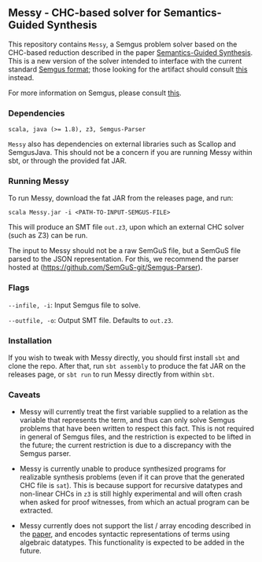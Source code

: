 ## Messy - CHC-based solver for Semantics-Guided Synthesis

This repository contains `Messy`, a Semgus problem solver based on the CHC-based reduction described in the paper [Semantics-Guided Synthesis](https://dl.acm.org/doi/abs/10.1145/3434311). This is a new version of the solver intended to interface with the current standard [Semgus format](https://semgus-git.github.io/Semgus-Site/res/semgus-lang.pdf); those looking for the artifact should consult [this](https://dl.acm.org/do/10.1145/3410258/abs/) instead.

For more information on Semgus, please consult [this](https://semgus.org).

### Dependencies

```
scala, java (>= 1.8), z3, Semgus-Parser
```

`Messy` also has dependencies on external libraries such as Scallop and SemgusJava. This should not be a concern if you are running Messy within sbt, or through the provided fat JAR.

### Running Messy

To run Messy, download the fat JAR from the releases page, and run:
```
scala Messy.jar -i <PATH-TO-INPUT-SEMGUS-FILE>
```
This will produce an SMT file `out.z3`, upon which an external CHC solver (such as Z3) can be run.

The input to Messy should not be a raw SemGuS file, but a SemGuS file parsed to the JSON representation. For this, we recommend the parser hosted at (https://github.com/SemGuS-git/Semgus-Parser).

### Flags

`--infile, -i`: Input Semgus file to solve.

`--outfile, -o`: Output SMT file. Defaults to `out.z3`.

### Installation

If you wish to tweak with Messy directly, you should first install `sbt` and clone the repo. After that, 
run `sbt assembly` to produce the fat JAR on the releases page, or `sbt run` to run Messy directly from within `sbt`.

### Caveats

- Messy will currently treat the first variable supplied to a relation as the variable that represents the term, and thus can only solve Semgus problems that have been written to respect this fact. This is not required in general of Semgus files, and the restriction is expected to be lifted in the future; the current restriction is due to a discrepancy with the Semgus parser.

- Messy is currently unable to produce synthesized programs for realizable synthesis problems (even if it can prove that the generated CHC file is `sat`). This is because support for recursive datatypes and non-linear CHCs in `z3` is still highly experimental and will often crash when asked for proof witnesses, from which an actual program can be extracted.
- Messy currently does not support the list / array encoding described in the [paper](https://dl.acm.org/doi/abs/10.1145/3434311), and encodes syntactic representations of terms using algebraic datatypes. This functionality is expected to be added in the future.


